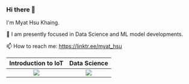 ### Hi there 👋

I'm Myat Hsu Khaing.
 
 🌱 I am presently focused in Data Science and ML model developments.
 
 📫 How to reach me: https://linktr.ee/myat_hsu
 
<div align="center">

|Introduction to IoT| Data Science|
| :--------: | :-----------:|
| <img src="https://images.credly.com/size/100x100/images/fce226c2-0f13-4e17-b60c-24fa6ffd88cb/Intro2IoT.png"/> | <img src="https://images.credly.com/size/100x100/images/b38a42e0-dc58-4ce2-b6c0-28d978e8aaad/image.png"/> |
</div>
